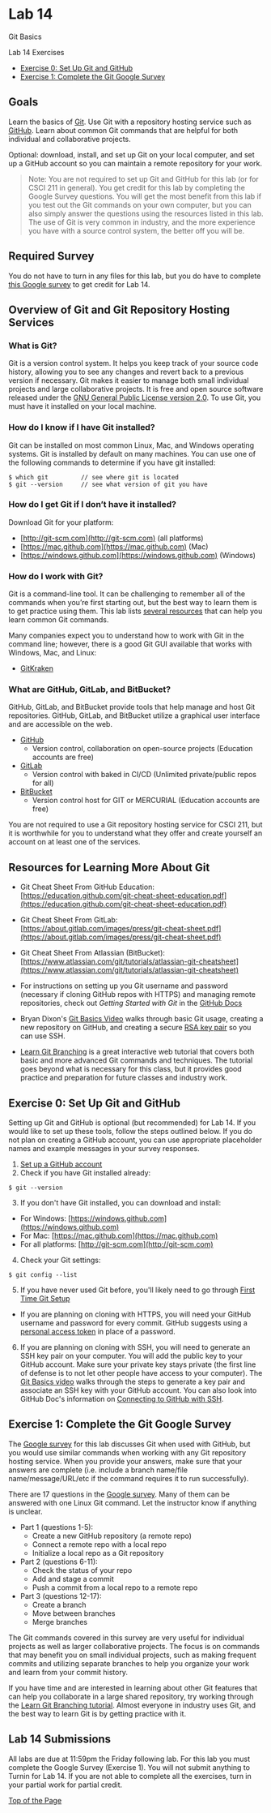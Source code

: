 # Lab 14

Git Basics

Lab 14 Exercises
* [Exercise 0: Set Up Git and GitHub](#exercise-0-set-up-git-and-github)
* [Exercise 1: Complete the Git Google Survey](#exercise-1-complete-the-git-google-survey)

## Goals

Learn the basics of [Git](https://git-scm.com/). Use Git with a repository hosting service such as [GitHub](https://github.com/). Learn about common Git commands that are helpful for both individual and collaborative projects.<br>

Optional: download, install, and set up Git on your local computer, and set up a GitHub account so you can maintain a remote repository for your work.<br>

> Note: You are not required to set up Git and GitHub for this lab (or for CSCI 211 in general). You get credit for this lab by completing the Google Survey questions. You will get the most benefit from this lab if you test out the Git commands on your own computer, but you can also simply answer the questions using the resources listed in this lab. The use of Git is very common in industry, and the more experience you have with a source control system, the better off you will be.

## Required Survey

You do not have to turn in any files for this lab, but you do have to complete [this Google survey](https://docs.google.com/forms/d/e/1FAIpQLSezh266Wzhha6HZtSdUQEX1QyvzDuzgWihREqvRgK6AFdLDjg/viewform?usp=sf_link) to get credit for Lab 14.

## Overview of Git and Git Repository Hosting Services

### What is Git?

Git is a version control system. It helps you keep track of your source code history, allowing you to see any changes and revert back to a previous version if necessary. Git makes it easier to manage both small individual projects and large collaborative projects. It is free and open source software released under the [GNU General Public License version 2.0](https://opensource.org/licenses/GPL-2.0). To use Git, you must have it installed on your local machine.<br>

### How do I know if I have Git installed?

Git can be installed on most common Linux, Mac, and Windows operating systems. Git is installed by default on many machines. You can use one of the following commands to determine if you have git installed:
```
$ which git         // see where git is located
$ git --version     // see what version of git you have
```

### How do I get Git if I don’t have it installed?

Download Git for your platform:
* [http://git-scm.com](http://git-scm.com) (all platforms)
* [https://mac.github.com](https://mac.github.com) (Mac)
* [https://windows.github.com](https://windows.github.com) (Windows)

### How do I work with Git?

Git is a command-line tool. It can be challenging to remember all of the commands when you’re first starting out, but the best way to learn them is to get practice using them. This lab lists [several resources](#resources-for-learning-more-about-git) that can help you learn common Git commands.<br>

Many companies expect you to understand how to work with Git in the command line; however, there is a good Git GUI available that works with Windows, Mac, and Linux:
* [GitKraken](https://www.gitkraken.com)

### What are GitHub, GitLab, and BitBucket?

GitHub, GitLab, and BitBucket provide tools that help manage and host Git repositories. GitHub, GitLab, and BitBucket utilize a graphical user interface and are accessible on the web.<br>

* [GitHub](https://github.com/)
  * Version control, collaboration on open-source projects (Education accounts are free)
* [GitLab](https://about.gitlab.com/)
  * Version control with baked in CI/CD (Unlimited private/public repos for all)
* [BitBucket](https://bitbucket.org/)
  * Version control host for GIT or MERCURIAL (Education accounts are free)

You are not required to use a Git repository hosting service for CSCI 211, but it is worthwhile for you to understand what they offer and create yourself an account on at least one of the services.

## Resources for Learning More About Git

* Git Cheat Sheet From GitHub Education: [https://education.github.com/git-cheat-sheet-education.pdf](https://education.github.com/git-cheat-sheet-education.pdf)

* Git Cheat Sheet From GitLab: [https://about.gitlab.com/images/press/git-cheat-sheet.pdf](https://about.gitlab.com/images/press/git-cheat-sheet.pdf)

* Git Cheat Sheet From Atlassian (BitBucket): [https://www.atlassian.com/git/tutorials/atlassian-git-cheatsheet](https://www.atlassian.com/git/tutorials/atlassian-git-cheatsheet)

* For instructions on setting up you Git username and password (necessary if cloning GitHub repos with HTTPS) and managing remote repositories, check out *Getting Started with Git* in the [GitHub Docs](https://docs.github.com/en/github/getting-started-with-github/getting-started-with-git)

* Bryan Dixon's [Git Basics Video](https://www.youtube.com/watch?v=0JgyAJMvZlY&feature=youtu.be) walks through basic Git usage, creating a new repository on GitHub, and creating a secure [RSA key pair](https://www.ssh.com/academy/ssh/keygen) so you can use SSH.

* [Learn Git Branching](https://learngitbranching.js.org/) is a great interactive web tutorial that covers both basic and more advanced Git commands and techniques. The tutorial goes beyond what is necessary for this class, but it provides good practice and preparation for future classes and industry work.

## Exercise 0: Set Up Git and GitHub

Setting up Git and GitHub is optional (but recommended) for Lab 14. If you would like to set up these tools, follow the steps outlined below. If you do not plan on creating a GitHub account, you can use appropriate placeholder names and example messages in your survey responses.<br>

1. [Set up a GitHub account](https://github.com/)
2. Check if you have Git installed already:
```
$ git --version
```
3. If you don't have Git installed, you can download and install:
  * For Windows: [https://windows.github.com](https://windows.github.com)
  * For Mac: [https://mac.github.com](https://mac.github.com)
  * For all platforms: [http://git-scm.com](http://git-scm.com)

4. Check your Git settings:
```
$ git config --list
```
5. If you have never used Git before, you'll likely need to go through [First Time Git Setup](https://git-scm.com/book/en/v2/Getting-Started-First-Time-Git-Setup)

  * If you are planning on cloning with HTTPS, you will need your GitHub username and password for every commit. GitHub suggests using a [personal access token](https://docs.github.com/en/github/authenticating-to-github/keeping-your-account-and-data-secure/creating-a-personal-access-token) in place of a password.

6. If you are planning on cloning with SSH, you will need to generate an SSH key pair on your computer. You will add the public key to your GitHub account. Make sure your private key stays private (the first line of defense is to not let other people have access to your computer). The [Git Basics video](https://www.youtube.com/watch?v=0JgyAJMvZlY&feature=youtu.be) walks through the steps to generate a key pair and associate an SSH key with your GitHub account. You can also look into GitHub Doc's information on [Connecting to GitHub with SSH](https://docs.github.com/en/github/authenticating-to-github/connecting-to-github-with-ssh).

## Exercise 1: Complete the Git Google Survey

The [Google survey](https://docs.google.com/forms/d/e/1FAIpQLSezh266Wzhha6HZtSdUQEX1QyvzDuzgWihREqvRgK6AFdLDjg/viewform?usp=sf_link) for this lab discusses Git when used with GitHub, but you would use similar commands when working with any Git repository hosting service. When you provide your answers, make sure that your answers are complete (i.e. include a branch name/file name/message/URL/etc if the command requires it to run successfully).<br>

There are 17 questions in the [Google survey](https://docs.google.com/forms/d/e/1FAIpQLSezh266Wzhha6HZtSdUQEX1QyvzDuzgWihREqvRgK6AFdLDjg/viewform?usp=sf_link). Many of them can be answered with one Linux Git command. Let the instructor know if anything is unclear.<br>

* Part 1 (questions 1-5):
  * Create a new GitHub repository (a remote repo)
  * Connect a remote repo with a local repo
  * Initialize a local repo as a Git repository
* Part 2 (questions 6-11):
  * Check the status of your repo
  * Add and stage a commit
  * Push a commit from a local repo to a remote repo
* Part 3 (questions 12-17):
  * Create a branch
  * Move between branches
  * Merge branches

The Git commands covered in this survey are very useful for individual projects as well as larger collaborative projects. The focus is on commands that may benefit you on small individual projects, such as making frequent commits and utilizing separate branches to help you organize your work and learn from your commit history.<br>

If you have time and are interested in learning about other Git features that can help you collaborate in a large shared repository, try working through the [Learn Git Branching tutorial](https://learngitbranching.js.org/). Almost everyone in industry uses Git, and the best way to learn Git is by getting practice with it.

## Lab 14 Submissions

All labs are due at 11:59pm the Friday following lab. For this lab you must complete the Google Survey (Exercise 1). You will not submit anything to Turnin for Lab 14. If you are not able to complete all the exercises, turn in your partial work for partial credit.

[Top of the Page](#lab-14)

